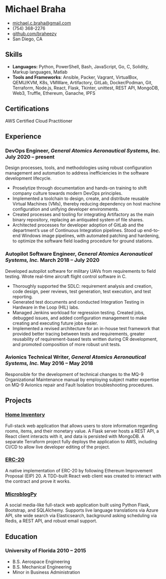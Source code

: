 # Michael Braha

- <michael.c.braha@gmail.com>
- (754) 368-2276
- [github.com/braheezy](https://github.com/braheezy)
- San Diego, CA

## Skills
- **Languages:** Python, PowerShell, Bash, JavaScript, Go, C, Solidity, Markup languages, Matlab
- **Tools and Frameworks**: Ansible, Packer, Vagrant, VirtualBox, QEMU/KVM, K8s, VMWare, Artifactory, GitLab, Docker/Podman, Git, Terraform, Node.js, React, Flask, Tkinter, unittest, REST API, MongoDB, Web3, Truffle, Ethereum, Ganache, IPFS

## Certifications
AWS Certified Cloud Practitioner

## Experience
### <span>DevOps Engineer, *General Atomics Aeronautical Systems, Inc.*</span> <span>July 2020 – present</span>
Design processes, tools, and methodologies using robust configuration management and automation to address inefficiencies in the software development lifecycle.

- Proselytize through documentation and hands-on training to shift company culture towards modern DevOps principles.
- Implemented a toolchain to design, create, and distribute reusable Virtual Machines (VMs), thereby reducing dependency on host machine configuration and unifying developer environments.
- Created processes and tooling for integrating Artifactory as the main binary repository, replacing an antiquated system of file shares.
- Architected processes for developer adoption of GitLab and the department’s use of Continuous Integration pipelines.
Stood up end-to-end Windows image pipelines, with automated patching and hardening, to optimize the software field loading procedure for ground stations.

### <span>Autopilot Software Engineer, *General Atomics Aeronautical Systems, Inc.*</span> <span>March 2018 – July 2020</span>
Developed autopilot software for military UAVs from requirements to field testing. Wrote real-time aircraft flight control software in C.

- Thoroughly supported the SDLC: requirement analysis and creation, code design, peer reviews, test generation, test execution, and test reporting.
- Generated test documents and conducted Integration Testing in Hardware in the Loop (HIL) labs.
- Managed Jenkins workload for regression testing. Created jobs, debugged issues, and added configuration management to make creating and executing future jobs easier.
- Implemented a revised architecture for an in-house test framework that provided better tracing between tests and requirements, greater reusability of requirement-based tests written during CR development, and promoted composition of more robust unit tests.

### <span>Avionics Technical Writer, *General Atomics Aeronautical Systems, Inc.*</span> <span>May 2016 – May 2018</span>
Responsible for the development of technical changes to the MQ-9 Organizational Maintenance manual by employing subject matter expertise on MQ-9 Avionics repair and Fault Isolation troubleshooting procedures.

## Projects
### [Home Inventory](https://github.com/braheezy/home-inventory-py-env)
Full-stack web application that allows users to store information regarding rooms, items, and their monetary value. A Flask server hosts a REST API, a React client interacts with it, and data is persisted with MongoDB. A separate Terraform project fully deploys the application to AWS, including CI/CD to allow live developer editing of the project.

### [ERC-20](https://github.com/braheezy/MyERC20)
A native implementation of ERC-20 by following Ethereum Improvement Proposal (EIP) 20. A TDD-built React web client was
created to interact with the contract and prove it works.

### [MicroblogPy](https://github.com/braheezy/MicroblogPy)
A social media-like full-stack web application built using Python Flask, Bootstrap, and SQLAlchemy. Supports live language translations via Azure API, site wide search via Elasticsearch, background asking scheduling via Redis, a REST API, and robust email support.

## Education
### <span>University of Florida</span> <span>2010 – 2015</span>
- B.S. Aerospace Engineering
- B.S. Mechanical Engineering
- Minor in Business Administration
